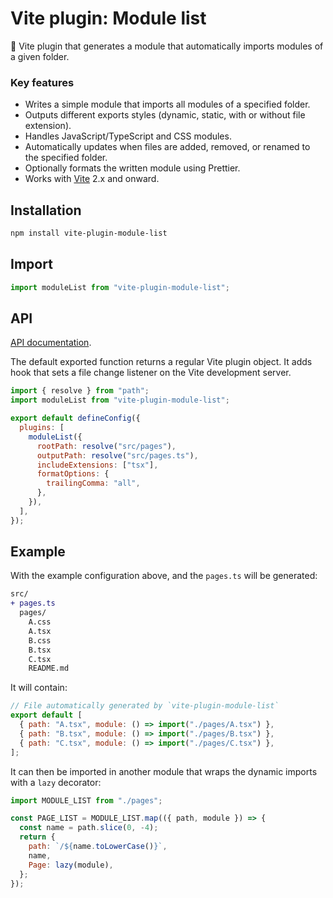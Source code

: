 # Vite plugin: Module list

🧶 Vite plugin that generates a module that automatically imports modules of a given folder.

### Key features

- Writes a simple module that imports all modules of a specified folder.
- Outputs different exports styles (dynamic, static, with or without file extension).
- Handles JavaScript/TypeScript and CSS modules.
- Automatically updates when files are added, removed, or renamed to the specified folder.
- Optionally formats the written module using Prettier.
- Works with [Vite](http://vitejs.dev) 2.x and onward.

## Installation

```bash
npm install vite-plugin-module-list
```

## Import

```js
import moduleList from "vite-plugin-module-list";
```

## API

[API documentation](./doc/README.md).

The default exported function returns a regular Vite plugin object. It adds hook that sets a file change listener on the Vite development server.

```js
import { resolve } from "path";
import moduleList from "vite-plugin-module-list";

export default defineConfig({
  plugins: [
    moduleList({
      rootPath: resolve("src/pages"),
      outputPath: resolve("src/pages.ts"),
      includeExtensions: ["tsx"],
      formatOptions: {
        trailingComma: "all",
      },
    }),
  ],
});
```

## Example

With the example configuration above, and the `pages.ts` will be generated:

```diff
src/
+ pages.ts
  pages/
    A.css
    A.tsx
    B.css
    B.tsx
    C.tsx
    README.md
```

It will contain:

```js
// File automatically generated by `vite-plugin-module-list`
export default [
  { path: "A.tsx", module: () => import("./pages/A.tsx") },
  { path: "B.tsx", module: () => import("./pages/B.tsx") },
  { path: "C.tsx", module: () => import("./pages/C.tsx") },
];
```

It can then be imported in another module that wraps the dynamic imports with a `lazy` decorator:

```jsx
import MODULE_LIST from "./pages";

const PAGE_LIST = MODULE_LIST.map(({ path, module }) => {
  const name = path.slice(0, -4);
  return {
    path: `/${name.toLowerCase()}`,
    name,
    Page: lazy(module),
  };
});
```
